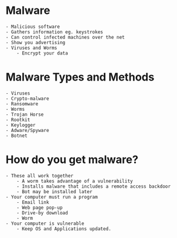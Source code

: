 # Malware
	- Malicious software
	- Gathers information eg. keystrokes
	- Can control infected machines over the net
	- Show you advertising
	- Viruses and Worms
		- Encrypt your data
# Malware Types and Methods
	- Viruses
	- Crypto-malware
	- Ransomware
	- Worms
	- Trojan Horse
	- Rootkit
	- Keylogger
	- Adware/Spyware
	- Botnet
# How do you get malware?
	- These all work together
		- A worm takes advantage of a vulnerability
		- Installs malware that includes a remote access backdoor
		- Bot may be installed later
	- Your computer must run a program
		- Email link
		- Web page pop-up
		- Drive-by download
		- Worm
	- Your computer is vulnerable
		- Keep OS and Applications updated.